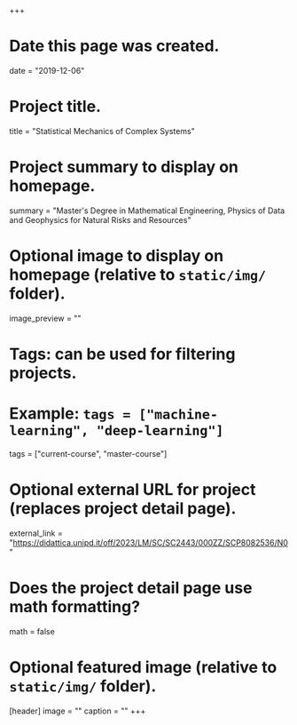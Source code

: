 +++
# Date this page was created.
date = "2019-12-06"

# Project title.
title = "Statistical Mechanics of Complex Systems"

# Project summary to display on homepage.
summary = "Master's Degree in Mathematical Engineering, Physics of Data and Geophysics for Natural Risks and Resources"

# Optional image to display on homepage (relative to `static/img/` folder).
image_preview = ""

# Tags: can be used for filtering projects.
# Example: `tags = ["machine-learning", "deep-learning"]`
tags = ["current-course", "master-course"]

# Optional external URL for project (replaces project detail page).
external_link = "https://didattica.unipd.it/off/2023/LM/SC/SC2443/000ZZ/SCP8082536/N0"

# Does the project detail page use math formatting?
math = false

# Optional featured image (relative to `static/img/` folder).
[header]
image = ""
caption = ""
+++
